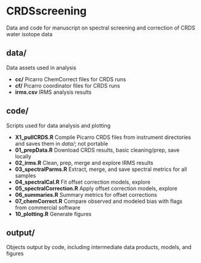 # CRDSscreening
Data and code for manuscript on spectral screening and correction of CRDS water isotope data

## data/
Data assets used in analysis

- **cc/** Picarro ChemCorrect files for CRDS runs
- **cf/** Picarro coordinator files for CRDS runs
- **irms.csv** IRMS analysis results

## code/
Scripts used for data analysis and plotting

- **X1_pullCRDS.R** Compile Picarro CRDS files from instrument directories and saves them in *data/*; not portable
- **01_prepData.R** Download CRDS results, basic cleaning/prep, save locally
- **02_irms.R** Clean, prep, merge and explore IRMS results
- **03_spectralParms.R** Extract, merge, and save spectral metrics for all samples
- **04_spectralCal.R** Fit offset correction models, explore
- **05_spectralCorrection.R** Apply offset correction models, explore
- **06_summaries.R** Summary metrics for offset corrections
- **07_chemCorrect.R** Compare observed and modeled bias with flags from commercial software
- **10_plotting.R** Generate figures

## output/
Objects output by code, including intermediate data products, models, and figures
